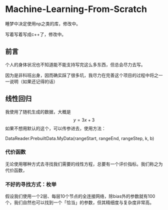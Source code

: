 # Machine-Learning-From-Scratch

睡梦中决定使用np之类的库，修改中。

写着写着写成c++了，修改中。

## 前言

个人的身体状况也不知道能不能支持写完这么多东西，但总会尽力去写。

因为是非科班出身，因而确实踩了很多坑，我尽力在完善这个项目的过程中将之一一说明（如果还记得的话）

## 线性回归

我使用了随机生成的数据，大概是
$$ y=3x+3 $$
如果不想用默认的这个，可以传参进去，使用方法：

DataReader.PrebuiltData.MyData(rangeStart, rangeEnd, rangeStep, k, b)



### 代价函数

无论使用哪种方式去寻找我们需要的线性方程，总要有一个评价指标。我们称之为代价函数，

### 不好的寻找方式：枚举

假设我们使用一个2层、每层10个节点的全连接网络，除bias外的参数就有100个，我们自然也可以找到一个「恰当」的参数，但其精细度与复杂度非常高。
